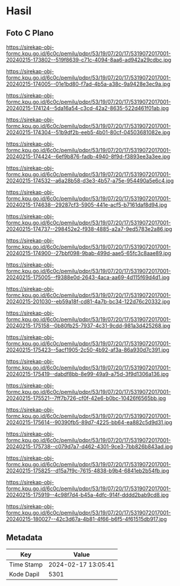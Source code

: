 # Hasil

## Foto C Plano

https://sirekap-obj-formc.kpu.go.id/6c0c/pemilu/pdpr/53/19/07/20/17/5319072017001-20240215-173802--519f8639-c71c-4094-8aa6-ad942a29cdbc.jpg

https://sirekap-obj-formc.kpu.go.id/6c0c/pemilu/pdpr/53/19/07/20/17/5319072017001-20240215-174005--01e1bd80-f7ad-4b5a-a38c-9a9428e3ec9a.jpg

https://sirekap-obj-formc.kpu.go.id/6c0c/pemilu/pdpr/53/19/07/20/17/5319072017001-20240215-174124--5da16a54-c3cd-42a2-8635-522d461f01ab.jpg

https://sirekap-obj-formc.kpu.go.id/6c0c/pemilu/pdpr/53/19/07/20/17/5319072017001-20240215-174304--51b9df2b-eeb5-4b01-80cf-04503681082e.jpg

https://sirekap-obj-formc.kpu.go.id/6c0c/pemilu/pdpr/53/19/07/20/17/5319072017001-20240215-174424--6ef9b876-fadb-4940-8f9d-f3893ee3a3ee.jpg

https://sirekap-obj-formc.kpu.go.id/6c0c/pemilu/pdpr/53/19/07/20/17/5319072017001-20240215-174532--a6a28b58-d3e3-4b57-a75e-954490a5e6c4.jpg

https://sirekap-obj-formc.kpu.go.id/6c0c/pemilu/pdpr/53/19/07/20/17/5319072017001-20240215-174638--29287cf3-5905-441e-acf5-b7161daf8d94.jpg

https://sirekap-obj-formc.kpu.go.id/6c0c/pemilu/pdpr/53/19/07/20/17/5319072017001-20240215-174737--298452e2-f938-4885-a2a7-9ed5783e2a86.jpg

https://sirekap-obj-formc.kpu.go.id/6c0c/pemilu/pdpr/53/19/07/20/17/5319072017001-20240215-174900--27bbf098-9bab-499d-aae5-65fc3c8aae89.jpg

https://sirekap-obj-formc.kpu.go.id/6c0c/pemilu/pdpr/53/19/07/20/17/5319072017001-20240215-175005--f9388e0d-2643-4aca-aa69-4d115f69d4d1.jpg

https://sirekap-obj-formc.kpu.go.id/6c0c/pemilu/pdpr/53/19/07/20/17/5319072017001-20240215-201030--eb59a18f-cd81-4a7b-bc34-122d76c20332.jpg

https://sirekap-obj-formc.kpu.go.id/6c0c/pemilu/pdpr/53/19/07/20/17/5319072017001-20240215-175158--0b80fb25-7937-4c31-9cdd-981a3d425268.jpg

https://sirekap-obj-formc.kpu.go.id/6c0c/pemilu/pdpr/53/19/07/20/17/5319072017001-20240215-175423--5acf1905-2c50-4b92-af3a-86a930d7c391.jpg

https://sirekap-obj-formc.kpu.go.id/6c0c/pemilu/pdpr/53/19/07/20/17/5319072017001-20240215-175419--dabdf8bb-8e99-49a9-a75d-3f9d1306a136.jpg

https://sirekap-obj-formc.kpu.go.id/6c0c/pemilu/pdpr/53/19/07/20/17/5319072017001-20240215-175521--7ff7b726-cf0f-42e6-b0bc-10426f6565bb.jpg

https://sirekap-obj-formc.kpu.go.id/6c0c/pemilu/pdpr/53/19/07/20/17/5319072017001-20240215-175614--90390fb5-89d7-4225-bb64-ea882c5d9d31.jpg

https://sirekap-obj-formc.kpu.go.id/6c0c/pemilu/pdpr/53/19/07/20/17/5319072017001-20240215-175738--c079d7a7-d462-4301-9ce3-7bb826b843ad.jpg

https://sirekap-obj-formc.kpu.go.id/6c0c/pemilu/pdpr/53/19/07/20/17/5319072017001-20240215-175825--d15a7f9c-7615-4838-b9b4-6841eb2b54fb.jpg

https://sirekap-obj-formc.kpu.go.id/6c0c/pemilu/pdpr/53/19/07/20/17/5319072017001-20240215-175919--4c98f7d4-b45a-4dfc-914f-dddd2bab9cd8.jpg

https://sirekap-obj-formc.kpu.go.id/6c0c/pemilu/pdpr/53/19/07/20/17/5319072017001-20240215-180027--42c3d67a-4b81-4f66-b6f5-4f61515db917.jpg


## Metadata

| Key        | Value               |
| ---------- | ------------------- |
| Time Stamp | 2024-02-17 13:05:41 |
| Kode Dapil | 5301                |



